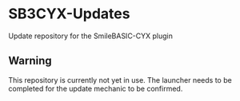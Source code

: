 # SB3CYX-Updates
Update repository for the SmileBASIC-CYX plugin

## Warning

This repository is currently not yet in use. The launcher needs to be completed for the update mechanic to be confirmed.
